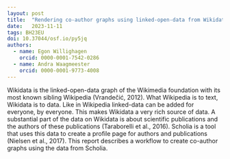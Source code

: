 ```yaml
---
layout: post
title:  "Rendering co-author graphs using linked-open-data from Wikidata"
date:   2023-11-11
tags: BH23EU
doi: 10.37044/osf.io/py5jq
authors:
  - name: Egon Willighagen
    orcid: 0000-0001-7542-0286
  - name: Andra Waagmeester
    orcid: 0000-0001-9773-4008
---
```


Wikidata is the linked-open-data graph of the Wikimedia foundation with its most known sibling Wikipedia (Vrandečić, 2012). What Wikipedia is to text, Wikidata is to data. Like in Wikipedia linked-data can be added for everyone, by everyone. This makes Wikidata a very rich source of data. A substantial part of the data on Wikidata is about scientific publications and the authors of these publications (Taraborelli et al., 2016). Scholia is a tool that uses this data to create a profile page for authors and publications (Nielsen et al., 2017). This report describes a workflow to create co-author graphs using the data from Scholia.

